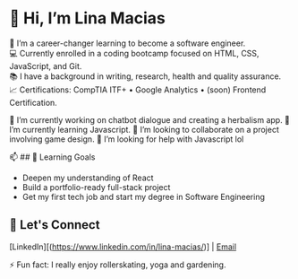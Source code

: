 # 👋 Hi, I’m Lina Macias

🌱 I’m a career-changer learning to become a software engineer.  
💻 Currently enrolled in a coding bootcamp focused on HTML, CSS, JavaScript, and Git.  
📚 I have a background in writing, research, health and quality assurance.  
📈 Certifications: CompTIA ITF+ • Google Analytics • (soon) Frontend Certification.

 🔭 I’m currently working on chatbot dialogue and creating a herbalism app.
🌱 I’m currently learning Javascript.
👯 I’m looking to collaborate on a project involving game design.
🤔 I’m looking for help with Javascript lol

📫 ## 🎯 Learning Goals
- Deepen my understanding of React
- Build a portfolio-ready full-stack project
- Get my first tech job and start my degree in Software Engineering

## 🤝 Let's Connect
[LinkedIn][(https://www.linkedin.com/in/lina-macias/)] | [Email](mailto:linamacias888@gmail.com)


⚡ Fun fact: I really enjoy rollerskating, yoga and gardening.

